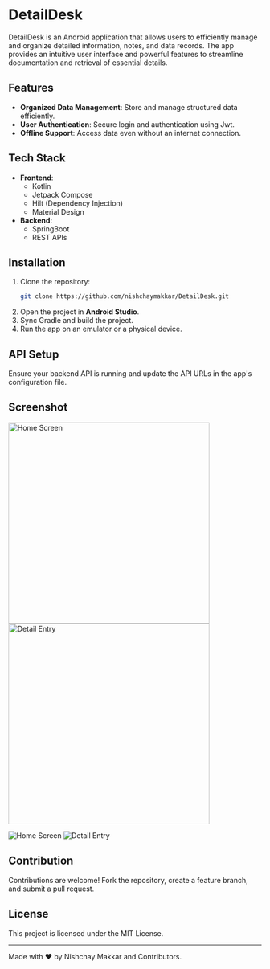 # DetailDesk

DetailDesk is an Android application that allows users to efficiently manage and organize detailed information, notes, and data records. The app provides an intuitive user interface and powerful features to streamline documentation and retrieval of essential details.

## Features

- **Organized Data Management**: Store and manage structured data efficiently.
- **User Authentication**: Secure login and authentication using Jwt.
- **Offline Support**: Access data even without an internet connection.

## Tech Stack

- **Frontend**:
  - Kotlin
  - Jetpack Compose
  - Hilt (Dependency Injection)
  - Material Design
- **Backend**:
  - SpringBoot
  - REST APIs

## Installation

1. Clone the repository:
   ```bash
   git clone https://github.com/nishchaymakkar/DetailDesk.git
   ```
2. Open the project in **Android Studio**.
3. Sync Gradle and build the project.
4. Run the app on an emulator or a physical device.

## API Setup
Ensure your backend API is running and update the API URLs in the app's configuration file.

## Screenshot
<img src="assets/images/home.png](https://github.com/user-attachments/assets/d14f599a-b016-4978-8a6d-673bb5cf5b88" alt="Home Screen" width="400"/>
  <img src="https://github.com/user-attachments/assets/0b4203c8-b6b7-404f-9c32-77733ff59549" alt="Detail Entry" width="400"/>


![Home Screen](https://github.com/user-attachments/assets/d14f599a-b016-4978-8a6d-673bb5cf5b88)
![Detail Entry](https://github.com/user-attachments/assets/0b4203c8-b6b7-404f-9c32-77733ff59549)

## Contribution

Contributions are welcome! Fork the repository, create a feature branch, and submit a pull request.

## License

This project is licensed under the MIT License.

---
Made with ❤️ by Nishchay Makkar and Contributors.
